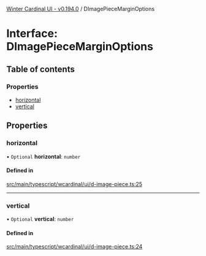 [Winter Cardinal UI - v0.194.0](../index.md) / DImagePieceMarginOptions

# Interface: DImagePieceMarginOptions

## Table of contents

### Properties

- [horizontal](DImagePieceMarginOptions.md#horizontal)
- [vertical](DImagePieceMarginOptions.md#vertical)

## Properties

### horizontal

• `Optional` **horizontal**: `number`

#### Defined in

[src/main/typescript/wcardinal/ui/d-image-piece.ts:25](https://github.com/winter-cardinal/winter-cardinal-ui/blob/v0.194.0/src/main/typescript/wcardinal/ui/d-image-piece.ts#L25)

___

### vertical

• `Optional` **vertical**: `number`

#### Defined in

[src/main/typescript/wcardinal/ui/d-image-piece.ts:24](https://github.com/winter-cardinal/winter-cardinal-ui/blob/v0.194.0/src/main/typescript/wcardinal/ui/d-image-piece.ts#L24)
